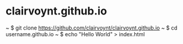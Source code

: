 # clairvoynt.github.io
~ $ git clone https://github.com/clairvoynt/clairvoynt.github.io
~ $ cd username.github.io
~ $ echo "Hello World" > index.html
